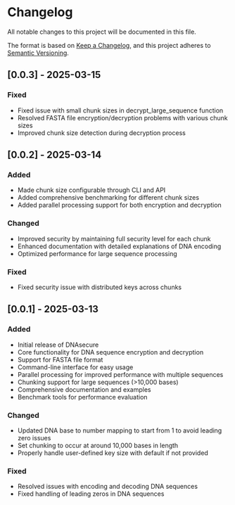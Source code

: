 # Changelog

All notable changes to this project will be documented in this file.

The format is based on [Keep a Changelog](https://keepachangelog.com/en/1.0.0/),
and this project adheres to [Semantic Versioning](https://semver.org/spec/v2.0.0.html).

## [0.0.3] - 2025-03-15

### Fixed
- Fixed issue with small chunk sizes in decrypt_large_sequence function
- Resolved FASTA file encryption/decryption problems with various chunk sizes
- Improved chunk size detection during decryption process

## [0.0.2] - 2025-03-14

### Added
- Made chunk size configurable through CLI and API
- Added comprehensive benchmarking for different chunk sizes
- Added parallel processing support for both encryption and decryption

### Changed
- Improved security by maintaining full security level for each chunk
- Enhanced documentation with detailed explanations of DNA encoding
- Optimized performance for large sequence processing

### Fixed
- Fixed security issue with distributed keys across chunks

## [0.0.1] - 2025-03-13

### Added
- Initial release of DNAsecure
- Core functionality for DNA sequence encryption and decryption
- Support for FASTA file format
- Command-line interface for easy usage
- Parallel processing for improved performance with multiple sequences
- Chunking support for large sequences (>10,000 bases)
- Comprehensive documentation and examples
- Benchmark tools for performance evaluation

### Changed
- Updated DNA base to number mapping to start from 1 to avoid leading zero issues
- Set chunking to occur at around 10,000 bases in length
- Properly handle user-defined key size with default if not provided

### Fixed
- Resolved issues with encoding and decoding DNA sequences
- Fixed handling of leading zeros in DNA sequences 